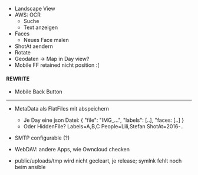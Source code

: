 * Landscape View
* AWS: OCR
  * Suche
  * Text anzeigen
* Faces
  * Neues Face malen
* ShotAt aendern
* Rotate
* Geodaten -> Map in Day view?
* Mobile FF retained nicht position :(

#### REWRITE

* Mobile Back Button


---

* MetaData als FlatFiles mit abspeichern
  * Je Day eine json Datei:
  {
    "file": "IMG_...",
    "labels": [..],
    "faces: [..]
  }
  * Oder HiddenFile?
    Labels=A,B,C
    People=Lili,Stefan
    ShotAt=2016-..

* SMTP configurable (?)

* WebDAV: andere Apps, wie Owncloud checken
* public/uploads/tmp wird nicht gecleart, je release; symlnk fehlt noch beim ansible
